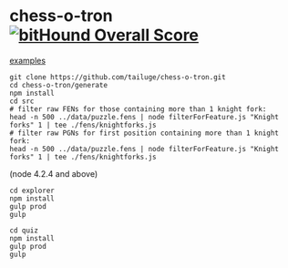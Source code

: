 # chess-o-tron [![bitHound Overall Score](https://www.bithound.io/github/tailuge/chess-o-tron/badges/score.svg)](https://www.bithound.io/github/tailuge/chess-o-tron)

[examples](https://tailuge.github.io/chess-o-tron/)

```
git clone https://github.com/tailuge/chess-o-tron.git
cd chess-o-tron/generate
npm install
cd src
# filter raw FENs for those containing more than 1 knight fork:
head -n 500 ../data/puzzle.fens | node filterForFeature.js "Knight forks" 1 | tee ./fens/knightforks.js
# filter raw PGNs for first position containing more than 1 knight fork:
head -n 500 ../data/puzzle.fens | node filterForFeature.js "Knight forks" 1 | tee ./fens/knightforks.js
```

(node 4.2.4 and above)

```
cd explorer
npm install
gulp prod
gulp
```

```
cd quiz
npm install
gulp prod
gulp
```
